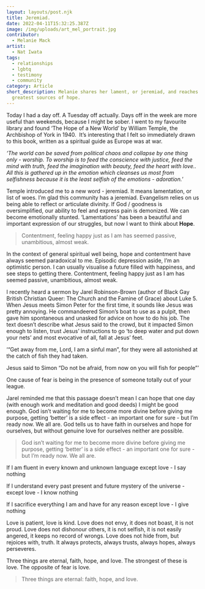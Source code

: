 ```yaml
---
layout: layouts/post.njk
title: Jeremiad.
date: 2022-04-11T15:32:25.387Z
image: /img/uploads/art_mel_portrait.jpg
contributor:
  - Melanie Mack
artist:
  - Nat Iwata
tags:
  - relationships
  - lgbtq
  - testimony
  - community
category: Article
short_description: Melanie shares her lament, or jeremiad, and reaches for the
  greatest sources of hope.
---
```

Today I had a day off. A Tuesday off actually. Days off in the week are more useful than weekends, because I might be sober. I went to my favourite library and found ‘The Hope of a New World’ by William Temple, the Archbishop of York in 1940.  It’s interesting that I felt so immediately drawn to this book, written as a spiritual guide as Europe was at war. 

*‘The world can be saved from political chaos and collapse by one thing only - worship. To worship is to feed the conscience with justice, feed the mind with truth, feed the imagination with beauty, feed the heart with love.. All this is gathered up in the emotion which cleanses us most from selfishness because it is the least selfish of the emotions - adoration.*’

Temple introduced me to a new word - jeremiad. It means lamentation, or list of woes. I’m glad this community has a jeremiad. Evangelism relies on us being able to reflect or articulate divinity. If God / goodness is oversimplified, our ability to feel and express pain is demonized. We can become emotionally stunted. ‘Lamentations’ has been a beautiful and important expression of our struggles, but now I want to think about **Hope**. 

> Contentment, feeling happy just as I am has seemed passive, unambitious, almost weak. 

In the context of general spiritual well being, hope and contentment have always seemed paradoxical to me. Episodic depression aside, I’m an optimistic person. I can usually visualise a future filled with happiness, and see steps to getting there. Contentment, feeling happy just as I am has seemed passive, unambitious, almost weak. 

I recently heard a sermon by Jarel Robinson-Brown (author of Black Gay British Christian Queer: The Church and the Famine of Grace) about Luke 5.  When Jesus meets Simon Peter for the first time, it sounds like Jesus was pretty annoying. He commandeered Simon’s boat to use as a pulpit, then gave him spontaneous and unasked for advice on how to do his job. The text doesn’t describe what Jesus said to the crowd, but it impacted Simon enough to listen, trust Jesus’ instructions to go ‘to deep water and put down your nets’ and most evocative of all, fall at Jesus’ feet. 

‘“Get away from me, Lord, I am a sinful man”, for they were all astonished at the catch of fish they had taken.

Jesus said to Simon “Do not be afraid, from now on you will fish for people”’

One cause of fear is being in the presence of someone totally out of your league.

Jarel reminded me that this passage doesn’t mean I can hope that one day (with enough work and meditation and good deeds) I might be good enough. God isn’t waiting for me to become more divine before giving me purpose, getting ‘better’ is a side effect - an important one for sure - but I’m ready now. We all are. God tells us to have faith in ourselves and hope for ourselves, but without genuine love for ourselves neither are possible.

> God isn’t waiting for me to become more divine before giving me purpose, getting ‘better’ is a side effect - an important one for sure - but I’m ready now. We all are.

If I am fluent in every known and unknown language except love - I say nothing

If I understand every past present and future mystery of the universe - except love - I know nothing

If I sacrifice everything I am and have for any reason except love - I give nothing

Love is patient, love is kind. Love does not envy, it does not boast, it is not proud. Love does not dishonour others, it is not selfish, it is not easily angered, it keeps no record of wrongs. Love does not hide from, but rejoices with, truth. It always protects, always trusts, always hopes, always perseveres. 

Three things are eternal, faith, hope, and love. The strongest of these is love. The opposite of fear is love.

> Three things are eternal: faith, hope, and love.